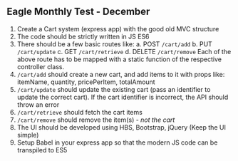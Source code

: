 ## Eagle Monthly Test - December

 1. Create a Cart system (express app) with the good old MVC structure 
 2. The code should be strictly written in JS ES6
 3. There should be a few basic routes like:
	 a. POST `/cart/add`
	 b. PUT `/cart/update`
	 c. GET `/cart/retrieve`
	 d. DELETE `/cart/remove`
	 Each of the above route has to be mapped with a static function of the respective controller class.
 4. `/cart/add` should create a new cart, and add items to it with props like: itemName, quantity, pricePerItem, totalAmount
 5. `/cart/update` should update the existing cart (pass an identifier to update the correct cart). If the cart identifier is incorrect, the API should throw an error
 6. `/cart/retrieve` should fetch the cart items
 7. `/cart/remove` should remove the item(s) - *not the cart*
 8. The UI should be developed using HBS, Bootstrap, jQuery (Keep the UI simple)
 9. Setup Babel in your express app so that the modern JS code can be transpiled to ES5

